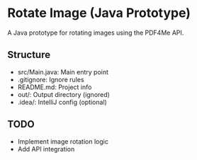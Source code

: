 # Rotate Image (Java Prototype)

A Java prototype for rotating images using the PDF4Me API.

## Structure

- src/Main.java: Main entry point
- .gitignore: Ignore rules
- README.md: Project info
- out/: Output directory (ignored)
- .idea/: IntelliJ config (optional)

## TODO
- Implement image rotation logic
- Add API integration 